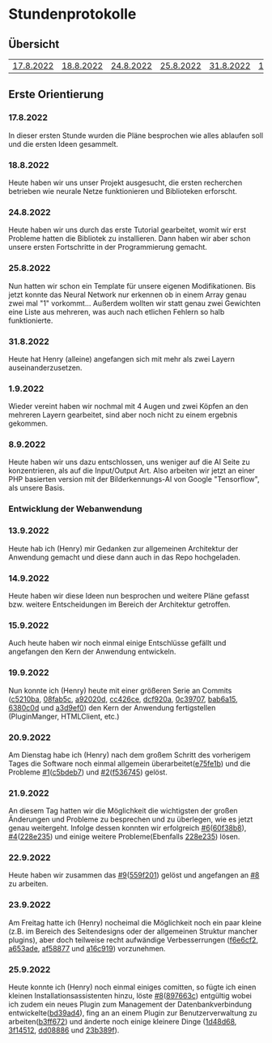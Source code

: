 <h1>Stundenprotokolle</h1>

<h2>Übersicht</h2>
<table align="center">
  <tr>
    <td><a href="#1"> 17.8.2022 </a></td>
    <td><a href="#2"> 18.8.2022 </a></td>
    <td><a href="#3"> 24.8.2022 </a></td>
    <td><a href="#4"> 25.8.2022 </a></td>
    <td><a href="#5"> 31.8.2022 </a></td>
    <td><a href="#6"> 1.9.2022 </a></td>
    <td><a href="#7"> 8.9.2022 </a></td>
  </tr>
</table>

<h2>Erste Orientierung</h2>
<p>
  <h3 id="1">17.8.2022</h3>
  In dieser ersten Stunde wurden die Pläne besprochen wie alles ablaufen soll und die ersten Ideen gesammelt.
</p>

<p>
  <h3 id="2">18.8.2022</h3>
  Heute haben wir uns unser Projekt ausgesucht, die ersten recherchen betrieben wie neurale Netze funktionieren und Biblioteken erforscht.
</p>

<p>
  <h3 id="3">24.8.2022</h3>
  Heute haben wir uns durch das erste Tutorial gearbeitet, womit wir erst Probleme hatten die Bibliotek zu installieren. Dann haben wir aber schon unsere ersten Fortschritte in der Programmierung gemacht.
</p>

<p>
  <h3 id="4">25.8.2022</h3>
  Nun hatten wir schon ein Template für unsere eigenen Modifikationen. Bis jetzt konnte das Neural Network nur erkennen ob in einem Array genau zwei mal "1" vorkommt... Außerdem wollten wir statt genau zwei Gewichten eine Liste aus mehreren, was auch nach etlichen Fehlern so halb funktionierte.
</p>

<p>
  <h3 id="5">31.8.2022</h3>
  Heute hat Henry (alleine) angefangen sich mit mehr als zwei Layern auseinanderzusetzen.
</p>

<p>
  <h3 id="6">1.9.2022</h3>
  Wieder vereint haben wir nochmal mit 4 Augen und zwei Köpfen an den mehreren Layern gearbeitet, sind aber noch nicht zu einem ergebnis gekommen.
</p>

<p>
  <h3 id="7">8.9.2022</h3>
  Heute haben wir uns dazu entschlossen, uns weniger auf die AI Seite zu konzentrieren, als auf die Input/Output Art. Also arbeiten wir jetzt an einer PHP basierten version mit der Bilderkennungs-AI von Google "Tensorflow", als unsere Basis.
</p>

### Entwicklung der Webanwendung
<p>
  <h3 id="8">13.9.2022</h3>
  Heute hab ich (Henry) mir Gedanken zur allgemeinen Architektur der Anwendung gemacht und diese dann auch in das Repo hochgeladen.
</p>
<p>
  <h3 id="9">14.9.2022</h3>
  Heute haben wir diese Ideen nun besprochen und weitere Pl&auml;ne gefasst bzw. weitere Entscheidungen im Bereich der Architektur getroffen.
</p>
<p>
  <h3 id="12">15.9.2022</h3>
  Auch heute haben wir noch einmal einige Entschlüsse gefällt und angefangen den Kern der Anwendung entwickeln.
</p>
<p>
  <h3 id="13">19.9.2022</h3>
  Nun konnte ich (Henry) heute mit einer größeren Serie an Commits (<a href="https://github.com/ComputerScienceDevs/infodevs/commit/c5210bad2d16ed57787de0ae14685f88c8e52487">c5210ba</a>, <a href="https://github.com/ComputerScienceDevs/infodevs/commit/08fab5c747f30d91618395b901a008f1cf7eb410">08fab5c</a>, <a href="https://github.com/ComputerScienceDevs/infodevs/commit/a92020dfd4b19ecee8404e8bc29bd62ff1b7cfb5">a92020d</a>, <a href="https://github.com/ComputerScienceDevs/infodevs/commit/cc426ce5a478e9f08431225e277f340fd52a8626">cc426ce</a>, <a href="https://github.com/ComputerScienceDevs/infodevs/commit/dcf920a9975786a0e57743f48dd3a812b57d9e5b">dcf920a</a>, <a href="https://github.com/ComputerScienceDevs/infodevs/commit/0c39707f0984fe57216e0b704a31e33374ab2547">0c39707</a>, <a href="https://github.com/ComputerScienceDevs/infodevs/commit/bab6a15ca43bf6cf80ee550342c1b7732d2a6925">bab6a15</a>, <a href="https://github.com/ComputerScienceDevs/infodevs/commit/6380c0d71ce1295af31a5e8b6ef2a73be3307284">6380c0d</a> und <a href="https://github.com/ComputerScienceDevs/infodevs/commit/a3d9ef0e8a5cb01db9b2afb36cf35fc111c5eefb">a3d9ef0</a>) den Kern der Anwendung fertigstellen (PluginManger, HTMLClient, etc.)
</p>
<p>
  <h3 id="14">20.9.2022</h3>
  Am Dienstag habe ich (Henry) nach dem großem Schritt des vorherigem Tages die Software noch einmal allgemein überarbeitet(<a href="https://github.com/ComputerScienceDevs/infodevs/commit/e75fe1bf9ce9fc43092c8598fb1453f222b641c4">e75fe1b</a>) und die Probleme <a href="https://github.com/ComputerScienceDevs/infodevs/issues/1">#1</a>(<a href="https://github.com/ComputerScienceDevs/infodevs/commit/c5bdeb77cbee4d24662698cabe7a026f0143150e">c5bdeb7</a>) und <a href="https://github.com/ComputerScienceDevs/infodevs/issues/2">#2</a>(<a href="https://github.com/ComputerScienceDevs/infodevs/commit/f5367452ff0b20754361c6fe1e984abde48ee46a">f536745</a>) gelöst.
</p>
<p>
  <h3 id="15">21.9.2022</h3>
  An diesem Tag hatten wir die Möglichkeit die wichtigsten der großen Änderungen und Probleme zu besprechen und zu überlegen, wie es jetzt genau weitergeht. Infolge dessen konnten wir erfolgreich <a href="https://github.com/ComputerScienceDevs/infodevs/issues/6">#6</a>(<a href="https://github.com/ComputerScienceDevs/infodevs/commit/60f38b8ff3396a71a2a91f1a7b32291ee10b8213">60f38b8</a>), <a href="https://github.com/ComputerScienceDevs/infodevs/issues/4">#4</a>(<a href="https://github.com/ComputerScienceDevs/infodevs/commit/228e2354fe861cdf6c49f5d9f6f5b3e9edafce39">228e235</a>) und einige weitere Probleme(Ebenfalls <a href="https://github.com/ComputerScienceDevs/infodevs/commit/228e2354fe861cdf6c49f5d9f6f5b3e9edafce39">228e235</a>) lösen.
</p>
<p>
  <h3 id="16">22.9.2022</h3>
  Heute haben wir zusammen das <a href="https://github.com/ComputerScienceDevs/infodevs/issues/9">#9</a>(<a href="https://github.com/ComputerScienceDevs/infodevs/commit/559f201598c2f97b76e40f155c019b9af3729c78">559f201</a>) gelöst und angefangen an <a href="https://github.com/ComputerScienceDevs/infodevs/issues/8">#8</a> zu arbeiten.
</p>
<p>
  <h3 id="14">23.9.2022</h3>
  Am Freitag hatte ich (Henry) nocheimal die Möglichkeit noch ein paar kleine (z.B. im Bereich des Seitendesigns oder der allgemeinen Struktur mancher plugins), aber doch teilweise recht aufwändige Verbesserrungen (<a href="https://github.com/ComputerScienceDevs/infodevs/commit/f6e6cf2dc764020c17aa6e7df68307bff5428543">f6e6cf2</a>, <a href="https://github.com/ComputerScienceDevs/infodevs/commit/a653adeb18a1f0fc3a53906176fcad977a6abb0c">a653ade</a>, <a href="https://github.com/ComputerScienceDevs/infodevs/commit/af588778beff343f4c418b1f5113b6689b085c62">af58877</a> und <a href="https://github.com/ComputerScienceDevs/infodevs/commit/a16c919b3ed01fe0c757cfd91e40c3e8d95d4f97">a16c919</a>) vorzunehmen.
</p>
<p>
  <h3 id="15">25.9.2022</h3>
  Heute konnte ich (Henry) noch einmal einiges comitten, so fügte ich einen kleinen Installationsassistenten hinzu, löste <a href="https://github.com/ComputerScienceDevs/infodevs/issues/8">#8</a>(<a href="https://github.com/ComputerScienceDevs/infodevs/commit/897663cbd8186c3c9c5e9f9a82971dfeb14204a0">897663c</a>) entgültig wobei ich zudem ein neues Plugin zum Management der Datenbankverbindung entwickelte(<a href="https://github.com/ComputerScienceDevs/infodevs/commit/bd39ad4dc98511790d78a358a8d93d62af2f673d">bd39ad4</a>), fing an an einem Plugin zur Benutzerverwaltung zu arbeiten(<a href="https://github.com/ComputerScienceDevs/infodevs/commit/b3ff672775e15aa70bd7c1eba7f0b260d121651a">b3ff672</a>) und änderte noch einige kleinere Dinge (<a href="https://github.com/ComputerScienceDevs/infodevs/commit/1d48d687ba1338bfbc72a9dba001acdf768e01f5">1d48d68</a>, <a href="https://github.com/ComputerScienceDevs/infodevs/commit/3f145120c4c2b45fb13713e686863e0d051f08fa">3f14512</a>, <a href="https://github.com/ComputerScienceDevs/infodevs/commit/dd0888699b6e6d637a54b800a210a09c1c163d40">dd08886</a> und <a href="https://github.com/ComputerScienceDevs/infodevs/commit/23b389f11f813492f2d8a8bbd2c87dafe1af8724">23b389f</a>).
</p>
